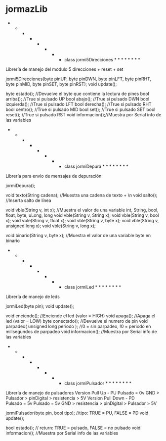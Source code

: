 # jormazLib
 
 
* * * * * * * *   class jormi5Direcciones   * * * * * * * *   


Librería de manejo del modulo 5 direcciones + reset + set

jormi5Direcciones(byte pinUP, byte pinDWN, byte pinLFT, byte pinRHT, byte pinMID, byte pinSET, byte pinRST);
void update();


byte estado();     //Devuelve el byte que contiene la lectura de pines
bool arriba();     //True si pulsado UP
bool abajo();      //True si pulsado DWN
bool izquierda();  //True si pulsado LFT
bool derecha();    //True si pulsado RHT
bool centro();     //True si pulsado MID
bool set();        //True si pulsado SET
bool reset();      //True si pulsado RST
void informacion();//Muestra por Serial info de las variables


* * * * * * * *   class jormiDepura   * * * * * * * *   


Librería para envio de mensajes de depuración

jormiDepura();


void texto(String cadena);       //Muestra una cadena de texto + \n
void salto();                    //Inserta salto de línea

void vble(String v, int x);      //Muestra el valor de una variable int, String, bool, float, byte, uLong, long
void vble(String v, String x);
void vble(String v, bool x);
void vble(String v, float x);
void vble(String v, byte x);
void vble(String v, unsigned long x);
void vble(String v, long x);

void binario(String v, byte x);  //Muestra el valor de una variable byte en binario


* * * * * * * *   class jormiLed   * * * * * * * *   


Librería de manejo de leds

jormiLed(byte pin);
void update();


void enciende();                         //Enciende el led (valor = HIGH)
void apaga();                            //Apaga el led (valor = LOW)
byte conectado();                        //Devuelve el numero de pin
void parpadeo( unsigned long periodo );  //0 = sin parpadeo,   !0 = periodo en milisegundos de parpadeo
void informacion();                      //Muestra por Serial info de las variables


* * * * * * * *   class jormiPulsador   * * * * * * * *   


Librería de manejo de pulsadores
	     Version Pull Up - PU
	     			Pulsado = 0v
	     			GND > Pulsador > pinDigital > resistencia > 5V
	     Version Pull Down - PD		
	     			Pulsado = 5v
	     			Pulsado = 5v
	     			GND > resistencia > pinDigital > Pulsador > 5V

jormiPulsador(byte pin, bool tipo);     //tipo:  TRUE = PU,  FALSE = PD 
void update();


bool estado();                          //	return:  TRUE = pulsado,  FALSE = no pulsado
void informacion();                     //Muestra por Serial info de las variables

